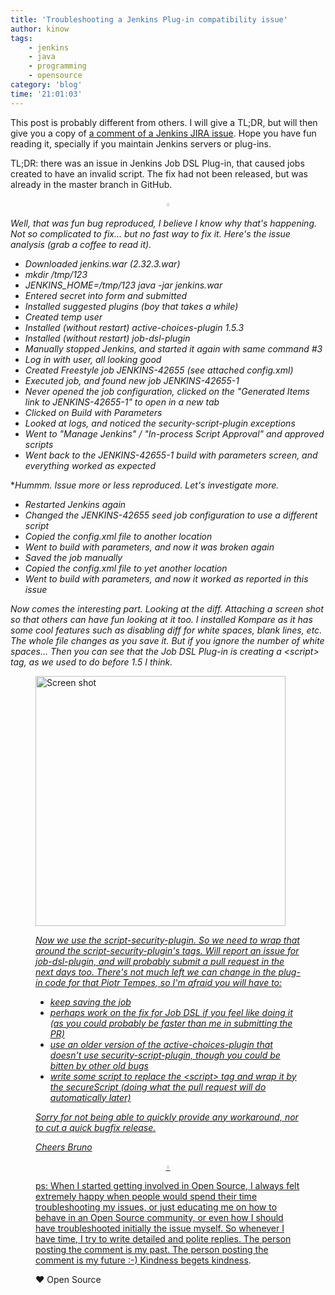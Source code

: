 ```yaml
---
title: 'Troubleshooting a Jenkins Plug-in compatibility issue'
author: kinow
tags:
    - jenkins
    - java
    - programming
    - opensource
category: 'blog'
time: '21:01:03'
---
```


This post is probably different from others. I will give a TL;DR, but will then
give you a copy of
[a comment of a Jenkins JIRA issue](https://issues.jenkins-ci.org/browse/JENKINS-42655?focusedCommentId=291470&page=com.atlassian.jira.plugin.system.issuetabpanels%3Acomment-tabpanel#comment-291470).
Hope you have fun reading it,
specially if you maintain Jenkins servers or plug-ins.

TL;DR: there was an issue in Jenkins Job DSL Plug-in, that caused jobs created to
have an invalid script. The fix had not been released, but was already in the
master branch in GitHub.

<p style="text-align: center; color: #DDDDDD;">&diams;</p>

*Well, that was fun bug reproduced, I believe I know why that's happening. Not so complicated to fix... but no fast way to fix it. Here's the issue analysis (grab a coffee to read it).*

* *Downloaded jenkins.war (2.32.3.war)*
* *mkdir /tmp/123*
* *JENKINS_HOME=/tmp/123 java -jar jenkins.war*
* *Entered secret into form and submitted*
* *Installed suggested plugins (boy that takes a while)*
* *Created temp user*
* *Installed (without restart) active-choices-plugin 1.5.3*
* *Installed (without restart) job-dsl-plugin*
* *Manually stopped Jenkins, and started it again with same command #3*
* *Log in with user, all looking good*
* *Created Freestyle job JENKINS-42655 (see attached config.xml)*
* *Executed job, and found new job JENKINS-42655-1*
* *Never opened the job configuration, clicked on the "Generated Items link to JENKINS-42655-1" to open in a new tab*
* *Clicked on Build with Parameters*
* *Looked at logs, and noticed the security-script-plugin exceptions*
* *Went to "Manage Jenkins" / "In-process Script Approval" and approved scripts*
* *Went back to the JENKINS-42655-1 build with parameters screen, and everything worked as expected*

**Hummm. Issue more or less reproduced. Let's investigate more.*

* *Restarted Jenkins again*
* *Changed the JENKINS-42655 seed job configuration to use a different script*
* *Copied the config.xml file to another location*
* *Went to build with parameters, and now it was broken again*
* *Saved the job manually*
* *Copied the config.xml file to yet another location*
* *Went to build with parameters, and now it worked as reported in this issue*

*Now comes the interesting part. Looking at the diff. Attaching a screen shot so that others can have fun looking at it too. I installed Kompare as it has some cool features such as disabling diff for white spaces, blank lines, etc. The whole file changes as you save it. But if you ignore the number of white spaces... Then you can see that the Job DSL Plug-in is creating a &lt;script&gt; tag, as we used to do before 1.5 I think.*

<div class='row'>
<div class="ui fluid container">
<figure>
<a  href="/assets/posts{{page.path | remove: ".md" | remove: "_posts" }}/JENKINS-42655-diff.png" rel="prettyPhoto" class="thumbnail" title="Screen shot">
<img style="height: 400px;" class="ui image" src="/assets/posts{{page.path | remove: ".md" | remove: "_posts" }}/JENKINS-42655-diff.png" alt="Screen shot" />


*Now we use the script-security-plugin. So we need to wrap that around the script-security-plugin's tags. Will report an issue for job-dsl-plugin, and will probably submit a pull request in the next days too. There's not much left we can change in the plug-in code for that Piotr Tempes, so I'm afraid you will have to:*

* *keep saving the job*
* *perhaps work on the fix for Job DSL if you feel like doing it (as you could probably be faster than me in submitting the PR)*
* *use an older version of the active-choices-plugin that doesn't use security-script-plugin, though you could be bitten by other old bugs*
* *write some script to replace the &lt;script&gt; tag and wrap it by the secureScript (doing what the pull request will do automatically later)*

*Sorry for not being able to quickly provide any workaround, nor to cut a quick bugfix release.*

*Cheers*
*Bruno*

<p style="text-align: center; color: #DDDDDD;">&diams;</p>

ps: When I started getting involved in Open Source, I always felt extremely happy when
people would spend their time troubleshooting my issues, or just educating me on how to
behave in an Open Source community, or even how I should have troubleshooted initially
the issue myself. So whenever I have time, I try to write detailed and polite replies. The
person posting the comment is my past. The person posting the comment is my future :-)
[Kindness begets kindness](http://revistaepoca.globo.com/Revista/Epoca/0,,EMI96818-15230,00.html).

&hearts; Open Source
